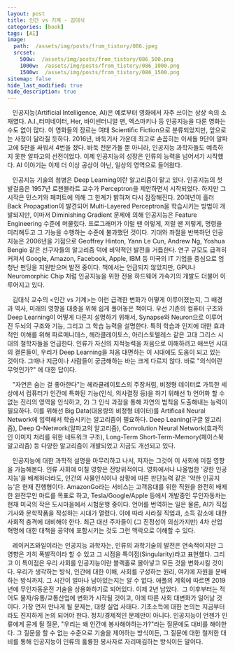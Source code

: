 ```yaml
---
layout: post
title: 인간 vs 기계 - 김대식
categories: [book]
tags: [AI]
image:
  path:  /assets/img/posts/from_tistory/086.jpeg
  srcset:
    500w:  /assets/img/posts/from_tistory/086_500.png
    1000w:  /assets/img/posts/from_tistory/086_1000.png
    1500w:  /assets/img/posts/from_tistory/086_1500.png
sitemap: false
hide_last_modified: true
hide_description: true
---
```


  


  


  


  


   인공지능(Artificial Intelligence, AI)은 예로부터 영화에서 자주 쓰이는 상상 속의 소재였다. A.I.,터미네이터, Her, 바이센터니얼 맨, 엑스마키나 등 인공지능을 다룬 영화는 수도 없이 많다. 이 영화들의 장르는 여태 Scientific Fiction으로 분류되었지만, 앞으로는 사정이 달라질 듯하다. 2016년, 바둑기사 가운데 최고로 손꼽히는 이세돌 9단이 알파고에 5판을 싸워서 4번을 졌다. 바둑 전문가들 뿐 아니라, 인공지능 과학자들도 예측하지 못한 알파고의 선전이었다. 이제 인공지능의 성장은 인류의 능력을 넘어서기 시작했다. AI 이야기는 이제 더 이상 공상이 아닌, 일상의 영역으로 들어왔다.

  


   인공지능 기술의 첨병은 Deep Learning이란 알고리즘이 맡고 있다. 인공지능의 첫 발걸음은 1957년 로젠블라트 교수가 Perceptron을 제안하면서 시작되었다. 하지만 그 시작은 민스키와 페퍼트에 의해 그 한계가 밝혀져 다시 잠잠해진다. 20여년이 흘러 Back Propagation이 발견되어 Multi-Layered Perceptron을 학습시키는 방법이 개발되지만, 이마저 Diminishing Gradient 문제에 의해 인공지능은 Feature Engineering 수준에 머물렀다. 프로그래머가 이럴 땐 이렇게, 저럴 땐 저렇게, 명령을 미리해두고 그 기능을 수행하는 수준에 불과했던 것이다. 기대와 좌절을 반복하던 인공지능은 2006년을 기점으로 Geoffrey Hinton, Yann Le Cun, Andrew Ng, Yoshua Bengio 같은 선구자들의 알고리즘 덕에 비약적인 발전을 거듭한다. 연구 규모도 급격히 커져서 Google, Amazon, Facebook, Apple, IBM 등 미국의 IT 기업을 중심으로 엄청난 펀딩을 지원받으며 발전 중이다. 책에서는 언급되지 않았지만, GPU나 Neuromorphic Chip 처럼 인공지능을 위한 전용 하드웨어 가속기의 개발도 더불어 이루어지고 있다.

  


   김대식 교수의 <인간 vs 기계\>는 이런 급격한 변화가 어떻게 이루어졌는지, 그 배경과 역사, 미래의 영향을 대중을 위해 쉽게 풀어놓은 책이다. 우선 기존의 컴퓨터 구조와 Deep Learning이 어떻게 다른지 설명하기 위해서, Synapse와 Neuron으로 이루어진 두뇌의 구조와 기능, 그리고 그 학습 능력을 설명한다. 특히 학습과 인지에 대한 효과적인 이해를 위해 파르메니데스, 헤라클레이토스, 아리스토텔레스 같은 고대 그리스 시대의 철학자들을 언급한다. 인류가 자신의 지적능력을 처음으로 이해하려고 애쓰던 시대의 결론들이, 우리가 Deep Learning을 처음 대면하는 이 시대에도 도움이 되고 있는 것이다. 그때나 지금이나 사람들이 궁금해하는 바는 크게 다르지 않다. 바로 "의식이란 무엇인가?" 에 대한 답이다.

  


   "자연은 숨는 걸 좋아한다"는 헤라클레이토스의 주장처럼, 비정형 데이터로 가득한 세상에서 컴퓨터가 인간에 특화된 기능(인식, 의사결정 등)을 하기 위해선 1) 언어화 할 수 없는 진리의 영역을 인식하고, 2) 그 인식 과정을 통해 자연의 법칙을 도출해내는 능력이 필요하다. 이를 위해선 Big Data(대용량의 비정형 데이터)를 Artificail Neural Network에 입력해서 학습시키는 알고리즘이 필요하다. Deep Leaning(구글 알고리즘), Deep Q-Network(알파고의 알고리즘), Convolution Neural Network(효과적인 이미지 처리를 위한 네트워크 구조), Long-Term Short-Term-Memory(페이스북 알고리즘) 등 다양한 알고리즘이 개발되었고 지금도 개선되고 있다.

  


   인공지능에 대한 과학적 설명을 마무리하고 나서, 저자는 그것이 이 사회에 미칠 영향을 가늠해본다. 인류 사회에 미칠 영향은 전방위적이다. 영화에서나 나올법한 '강한 인공지능'을 배제하더라도, 인간의 사물인식이나 상황에 따른 판단능력 같은 '약한 인공지능'은 현재 진행형이다. AmazonGo라는 서비스는 고객응대를 위한 직원을 완전히 배제한 완전무인 마트를 목표로 하고, Tesla/Google/Apple 등에서 개발중인 무인자동차는 현재 미국의 작은 도시마을에서 시험운행 중이다. 언어를 번역하는 일은 물론, AI가 직접 기사와 문학작품을 작성하는 시대가 열렸다. 이에 따라 사라질 직업과, 소득 감소에 대한 사회적 충격에 대비해야 한다. 최근 대선 주자들이 (그 진정성이 의심가지만) 4차 산업혁명에 대한 대책을 공약에 포함시키는 것도 그런 맥락으로 이해할 수 있다.

  


   레이커즈와일이라는 인공지능 과학자는, 인류의 과학기술의 발전은 연속적이지만 그 영향은 가히 폭발적이라 할 수 있고 그 시점을 특이점(Singularity)라고 표현했다. 그리고 이 특이점은 우리 사회를 인공지능이란 블랙홀로 몰아넣고 모든 것을 변화시킬 것이다. 우리가 생각하는 방식, 인간에 대한 이해, 사회를 구성하는 원리, 여기에 자원을 분배하는 방식까지. 그 시간이 얼마나 남아있는지는 알 수 없다. 애플의 계획에 따르면 2019년에 무인자동운전 기술을 상용화하기로 되어있다. 이제 2년 남았다.  그 이후부터는 적어도 물자/유통/교통산업에 변화가 시작될 것이고, 이에 따른 사회 대변화가 일어날 것이다. 가장 먼저 만나게 될 문제는, 대량 실업 사태다. 기초소득에 대한 논의는 지금부터라도 진지하게 논의 되어야 한다. 정치/경제적인 문제만이 아니다. 인공지능이 언젠가 인류에게 묻게 될 질문, "우리는 왜 인간에 봉사해야하는가?"라는 질문에도 대비를 해야한다. 그 질문을 할 수 없는 수준으로 기술을 제어하는 방식이든, 그 질문에 대한 철저한 대비를 통해 인공지능이 인류의 훌륭한 봉사자로 자리매김하는 방식이든 말이다.

  


  


